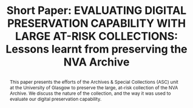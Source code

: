 ---
abstract: 'This paper presents the efforts of the Archives & Special Collections (ASC)
  unit at the University of Glasgow to preserve the large, at-risk collection of the
  NVA Archive. We discuss the nature of the collection, and the way it was used to
  evaluate our digital preservation capability. '
creators:
- Leo Konstantelos
date: null
document_url: https://az659834.vo.msecnd.net/eventsairwesteuprod/production-inconference-public/77f82e14715c46bbb54386e784a51649
grand_parent: iPRES
institutions:
- University Of Glasgow
keywords:
- preservation
- at-risk collections
- cultural heritage
landing_page_url: null
language: eng
layout: publication
license: CC-BY 4.0 International
notes_url: null
parent: iPRES 2022
publication_type: short paper
size: null
slides_url: null
source_name: iPRES
stream_url: null
title: "Short Paper: EVALUATING DIGITAL PRESERVATION CAPABILITY WITH LARGE AT-RISK
  COLLECTIONS: Lessons learnt from preserving the NVA Archive\r\n"
year: 2022
---